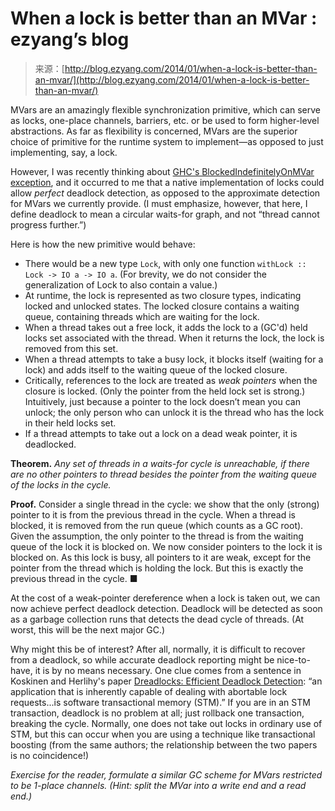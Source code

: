 <!--yml
category: 未分类
date: 2024-07-01 18:17:17
-->

# When a lock is better than an MVar : ezyang’s blog

> 来源：[http://blog.ezyang.com/2014/01/when-a-lock-is-better-than-an-mvar/](http://blog.ezyang.com/2014/01/when-a-lock-is-better-than-an-mvar/)

MVars are an amazingly flexible synchronization primitive, which can serve as locks, one-place channels, barriers, etc. or be used to form higher-level abstractions. As far as flexibility is concerned, MVars are the superior choice of primitive for the runtime system to implement—as opposed to just implementing, say, a lock.

However, I was recently thinking about [GHC's BlockedIndefinitelyOnMVar exception](http://blog.ezyang.com/2011/07/blockedindefinitelyonmvar/), and it occurred to me that a native implementation of locks could allow *perfect* deadlock detection, as opposed to the approximate detection for MVars we currently provide. (I must emphasize, however, that here, I define deadlock to mean a circular waits-for graph, and not “thread cannot progress further.”)

Here is how the new primitive would behave:

*   There would be a new type `Lock`, with only one function `withLock :: Lock -> IO a -> IO a`. (For brevity, we do not consider the generalization of Lock to also contain a value.)
*   At runtime, the lock is represented as two closure types, indicating locked and unlocked states. The locked closure contains a waiting queue, containing threads which are waiting for the lock.
*   When a thread takes out a free lock, it adds the lock to a (GC'd) held locks set associated with the thread. When it returns the lock, the lock is removed from this set.
*   When a thread attempts to take a busy lock, it blocks itself (waiting for a lock) and adds itself to the waiting queue of the locked closure.
*   Critically, references to the lock are treated as *weak pointers* when the closure is locked. (Only the pointer from the held lock set is strong.) Intuitively, just because a pointer to the lock doesn’t mean you can unlock; the only person who can unlock it is the thread who has the lock in their held locks set.
*   If a thread attempts to take out a lock on a dead weak pointer, it is deadlocked.

**Theorem.** *Any set of threads in a waits-for cycle is unreachable, if there are no other pointers to thread besides the pointer from the waiting queue of the locks in the cycle.*

**Proof.** Consider a single thread in the cycle: we show that the only (strong) pointer to it is from the previous thread in the cycle. When a thread is blocked, it is removed from the run queue (which counts as a GC root). Given the assumption, the only pointer to the thread is from the waiting queue of the lock it is blocked on. We now consider pointers to the lock it is blocked on. As this lock is busy, all pointers to it are weak, except for the pointer from the thread which is holding the lock. But this is exactly the previous thread in the cycle. ■

At the cost of a weak-pointer dereference when a lock is taken out, we can now achieve perfect deadlock detection. Deadlock will be detected as soon as a garbage collection runs that detects the dead cycle of threads. (At worst, this will be the next major GC.)

Why might this be of interest? After all, normally, it is difficult to recover from a deadlock, so while accurate deadlock reporting might be nice-to-have, it is by no means necessary. One clue comes from a sentence in Koskinen and Herlihy's paper [Dreadlocks: Efficient Deadlock Detection](http://www.cs.nyu.edu/~ejk/papers/dreadlocks-spaa08.pdf): “an application that is inherently capable of dealing with abortable lock requests...is software transactional memory (STM).” If you are in an STM transaction, deadlock is no problem at all; just rollback one transaction, breaking the cycle. Normally, one does not take out locks in ordinary use of STM, but this can occur when you are using a technique like transactional boosting (from the same authors; the relationship between the two papers is no coincidence!)

*Exercise for the reader, formulate a similar GC scheme for MVars restricted to be 1-place channels. (Hint: split the MVar into a write end and a read end.)*